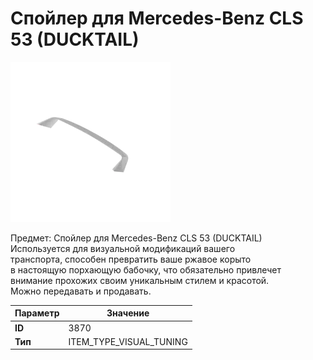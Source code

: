 # Спойлер для Mercedes-Benz CLS 53 (DUCKTAIL)

![Item Image](../img/3870.webp?raw=true)

Предмет: Спойлер для Mercedes-Benz CLS 53 (DUCKTAIL)<br>Используется для визуальной модификаций вашего<br>транспорта, способен превратить ваше ржавое корыто<br>в настоящую порхающую бабочку, что обязательно привлечет<br>внимание прохожих своим уникальным стилем и красотой.<br>Можно передавать и продавать.


| Параметр | Значение |
|----------|----------|
| **ID** | 3870 |
| **Тип** | ITEM_TYPE_VISUAL_TUNING |

